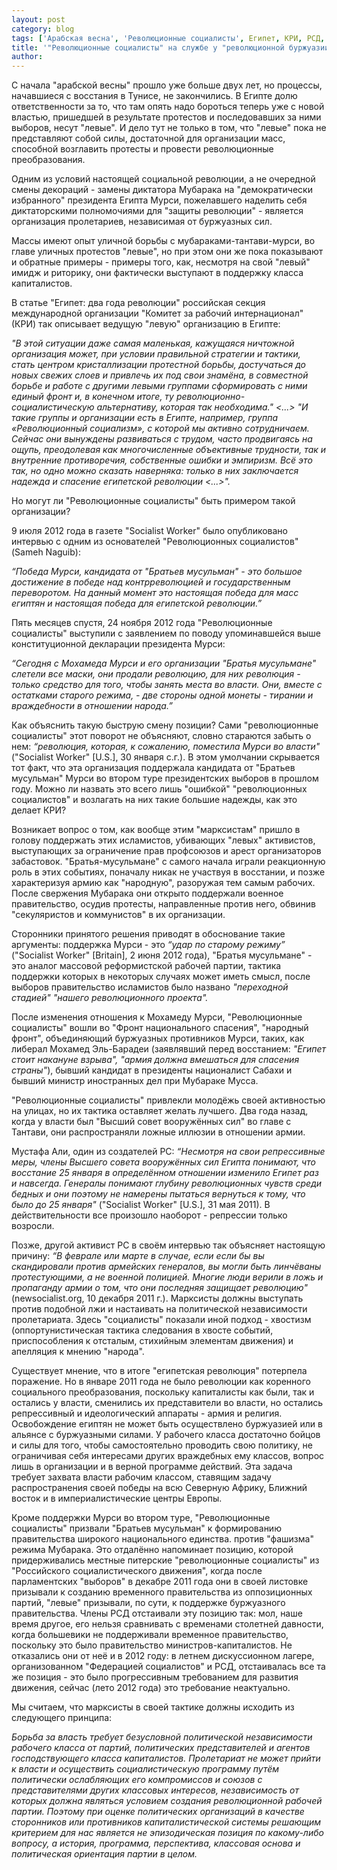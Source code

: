 ```yaml
---
layout: post
category: blog
tags: ['Арабская весна', 'Революционные социалисты', Египет, КРИ, РСД, оппортунизм, тактика]
title: '"Революционные социалисты" на службе у "революционной буржуазии"'
author: 
---
```


С начала "арабской весны" прошло уже больше двух лет, но процессы, начавшиеся с восстания в Тунисе, не закончились. В Египте долю ответственности за то, что там опять надо бороться теперь уже с новой властью, пришедшей в результате протестов и последовавших за ними выборов, несут "левые". И дело тут не только в том, что "левые" пока не представляют собой силы, достаточной для организации масс, способной возглавить протесты и провести революционные преобразования.

Одним из условий настоящей социальной революции, а не очередной смены декораций - замены диктатора Мубарака на "демократически избранного" президента Египта Мурси, пожелавшего наделить себя диктаторскими полномочиями для "защиты революции" - является организация пролетариев, независимая от буржуазных сил.

Массы имеют опыт уличной борьбы с мубараками-тантави-мурси, во главе уличных протестов "левые", но при этом они же пока показывают и обратные примеры - примеры того, как, несмотря на свой "левый" имидж и риторику, они фактически выступают в поддержку класса капиталистов.

В статье "Египет: два года революции" российская секция международной организации "Комитет за рабочий интернационал" (КРИ) так описывает ведущую "левую" организацию в Египте:

*"В этой ситуации даже самая маленькая, кажущаяся ничтожной организация может, при условии правильной стратегии и тактики, стать центром кристаллизации протестной борьбы, достучаться до новых свежих слоев и привлечь их под свои знамёна, в совместной борьбе и работе с другими левыми группами сформировать с ними единый фронт и, в конечном итоге, ту революционно-социалистическую альтернативу, которая так необходима." <...> "И такие группы и организации есть в Египте, например, группа «Революционный социализм», с которой мы активно сотрудничаем. Сейчас они вынуждены развиваться с трудом, часто продвигаясь на ощупь, преодолевая как многочисленные объективные трудности, так и внутренние противоречия, собственные ошибки и эмпиризм. Всё это так, но одно можно сказать наверняка: только в них заключается надежда и спасение египетской революции <...>".*

Но могут ли "Революционные социалисты" быть примером такой организации?

9 июля 2012 года в газете "Socialist Worker" было опубликовано интервью с одним из основателей "Революционных социалистов" (Sameh Naguib):

*“Победа Мурси, кандидата от "Братьев мусульман" - это большое достижение в победе над контрреволюцией и государственным переворотом. На данный момент это настоящая победа для масс египтян и настоящая победа для египетской революции.”*

Пять месяцев спустя, 24 ноября 2012 года "Революционные социалисты" выступили с заявлением по поводу упоминавшейся выше конституционной декларации президента Мурси:

*“Сегодня с Мохамеда Мурси и его организации "Братья мусульмане" слетели все маски, они продали революцию, для них революция - только средство для того, чтобы занять места во власти. Они, вместе с остатками старого режима, - две стороны одной монеты - тирании и враждебности в отношении народа.”*

Как объяснить такую быструю смену позиции? Сами "революционные социалисты" этот поворот не объясняют, словно стараются забыть о нем: *“революция, которая, к сожалению, поместила Мурси во власти"* ("Socialist Worker" [U.S.], 30 января с.г.). В этом умолчании скрывается тот факт, что эта организация поддержала кандидата от "Братьев мусульман" Мурси во втором туре президентских выборов в прошлом году. Можно ли назвать это всего лишь "ошибкой" "революционных социалистов" и возлагать на них такие большие надежды, как это делает КРИ?

Возникает вопрос о том, как вообще этим "марксистам" пришло в голову поддержать этих исламистов, убивающих "левых" активистов, выступающих за ограничение прав профсоюзов и арест организаторов забастовок. "Братья-мусульмане" с самого начала играли реакционную роль в этих событиях, поначалу никак не участвуя в восстании, и позже характеризуя армию как "народную", разоружая тем самым рабочих. После свержения Мубарака они открыто поддержали военное правительство, осудив протесты, направленные против него, обвинив "секуляристов и коммунистов" в их организации.

Сторонники принятого решения приводят в обоснование такие аргументы: поддержка Мурси - это *“удар по старому режиму”* ("Socialist Worker" [Britain], 2 июня 2012 года), "Братья мусульмане" - это аналог массовой реформистской рабочей партии, тактика поддержки которых в некоторых случаях может иметь смысл, после выборов правительство исламистов было названо *"переходной стадией" "нашего революционного проекта".*

После изменения отношения к Мохамеду Мурси, "Революционные социалисты" вошли во "Фронт национального спасения", "народный фронт", объединяющий буржуазных противников Мурси, таких, как либерал Мохамед Эль-Барадеи (заявлявший перед восстанием: *"Египет стоит накануне взрыва", "армия должна вмешаться для спасения страны"*), бывший кандидат в президенты националист Сабахи и бывший министр иностранных дел при Мубараке Мусса.

"Революционные социалисты" привлекли молодёжь своей активностью на улицах, но их тактика оставляет желать лучшего. Два года назад, когда у власти был "Высший совет вооружённых сил" во главе с Тантави, они распространяли ложные иллюзии в отношении армии.

Мустафа Али, один из создателей РС: *“Несмотря на свои репрессивные меры, члены Высшего совета вооружённых сил Египта понимают, что восстание 25 января в определённом отношении изменило Египет раз и навсегда. Генералы понимают глубину революционных чувств среди бедных и они поэтому не намерены пытаться вернуться к тому, что было до 25 января"* ("Socialist Worker" [U.S.], 31 мая 2011). В действительности все произошло наоборот - репрессии только возросли.

Позже, другой активист РС в своём интервью так объясняет настоящую причину: *“В феврале или марте в случае, если если бы вы скандировали против армейских генералов, вы могли быть линчёваны протестующими, а не военной полицией. Многие люди верили в ложь и пропаганду армии о том, что они последняя защищает революцию"* (newsocialist.org, 10 декабря 2011 г.). Марксисты должны выступать против подобной лжи и настаивать на политической независимости пролетариата. Здесь "социалисты" показали иной подход - хвостизм (оппортунистическая тактика следования в хвосте событий, приспособления к отсталым, стихийным элементам движения) и апелляция к мнению "народа".

Существует мнение, что в итоге "египетская революция" потерпела поражение. Но в январе 2011 года не было революции как коренного социального преобразования, поскольку капиталисты как были, так и остались у власти, сменились их представители во власти, но остались репрессивный и идеологический аппараты - армия и религия. Освобождение египтян не может быть осуществлено буржуазией или в альянсе с буржуазными силами. У рабочего класса достаточно бойцов и силы для того, чтобы самостоятельно проводить свою политику, не ограничивая себя интересами других враждебных ему классов, вопрос лишь в организации и в верной программе действий. Эта задача требует захвата власти рабочим классом, ставящим задачу распространения своей победы на всю Северную Африку, Ближний восток и в империалистические центры Европы.

Кроме поддержки Мурси во втором туре, "Революционные социалисты" призвали "Братьев мусульман" к формированию правительства широкого национального единства. против "фашизма" режима Мубарака. Это отдалённо напоминает позицию, которой придерживались местные питерские "революционные социалисты" из "Российского социалистического движения", когда после парламентских "выборов" в декабре 2011 года они в своей листовке призывали к созданию временного правительства из оппозиционных партий, "левые" призывали, по сути, к поддержке буржуазного правительства. Члены РСД отстаивали эту позицию так: мол, наше время другое, его нельзя сравнивать с временами столетней давности, когда большевики не поддерживали временное правительство, поскольку это было правительство министров-капиталистов. Не отказались они от неё и в 2012 году: в летнем дискуссионном лагере, организованном "Федерацией социалистов" и РСД, отстаивалась все та же позиция - это было прогрессивным требованием для развития движения, сейчас (лето 2012 года) это требование неактуально.

Мы считаем, что марксисты в своей тактике должны исходить из следующего принципа:

*Борьба за власть требует безусловной политической независимости рабочего класса от партий, политических представителей и агентов господствующего класса капиталистов. Пролетариат не может прийти к власти и осуществить социалистическую программу путём политически ослабляющих его компромиссов и союзов с представителями других классовых интересов, независимость от которых должна являться условием создания революционной рабочей партии. Поэтому при оценке политических организаций в качестве сторонников или противников капиталистической системы решающим критерием для нас является не эпизодическая позиция по какому-либо вопросу, а история, программа, перспектива, классовая основа и политическая ориентация партии в целом.*